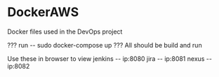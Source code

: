 # DockerAWS

Docker files used in the DevOps project

??? run -- sudo docker-compose up
??? All should be build and run

Use these in browser to view
jenkins -- ip:8080
jira -- ip:8081
nexus -- ip:8082
